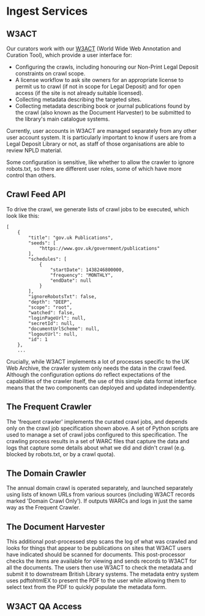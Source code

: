 # Ingest Services

## W3ACT

Our curators work with our [W3ACT](https://github.com/ukwa/w3act) (World Wide Web Annotation and Curation Tool), which provide a user interface for:

- Configuring the crawls, including honouring our Non-Print Legal Deposit constraints on crawl scope. 
- A license workflow to ask site owners for an appropriate license to permit us to crawl (if not in scope for Legal Deposit) and for open access (if the site is not already suitable licensed).
- Collecting metadata describing the targeted sites.
- Collecting metadata describing book or journal publications found by the crawl (also known as the Document Harvester) to be submitted to the library's main catalogue systems.

Currently, user accounts in W3ACT are managed separately from any other user account system. It is particularly important to know if users are from a Legal Deposit Library or not, as staff of those organisations are able to review NPLD material.

Some configuration is sensitive, like whether to allow the crawler to ignore robots.txt, so there are different user roles, some of which have more control than others.

## Crawl Feed API

To drive the crawl, we generate lists of crawl jobs to be executed, which look like this:

```
[
    {
        "title": "gov.uk Publications",
        "seeds": [
            "https://www.gov.uk/government/publications"
        ],
        "schedules": [
            {
                "startDate": 1438246800000,
                "frequency": "MONTHLY",
                "endDate": null
            }
        ],
        "ignoreRobotsTxt": false,
        "depth": "DEEP",
        "scope": "root",
        "watched": false,
        "loginPageUrl": null,
        "secretId": null,
        "documentUrlScheme": null,
        "logoutUrl": null,
        "id": 1
    },
    ...
 ```

Crucially, while W3ACT implements a lot of processes specific to the UK Web Archive, the crawler system only needs the data in the crawl feed. Although the configuration options do reflect expectations of the capabilities of the crawler itself, the use of this simple data format interface means that the two components can deployed and updated independently.

## The Frequent Crawler

The 'frequent crawler' implements the curated crawl jobs, and depends only on the crawl job specification shown above. A set of Python scripts are used to manage a set of crawl jobs configured to this specification. The crawling process results in a set of WARC files that capture the data and logs that capture some details about what we did and didn't crawl (e.g. blocked by robots.txt, or by a crawl quota).

## The Domain Crawler

The annual domain crawl is operated separately, and launched separately using lists of known URLs from various sources (including W3ACT records marked 'Domain Crawl Only').  If outputs WARCs and logs in just the same way as the Frequent Crawler.

## The Document Harvester

This additional post-processed step scans the log of what was crawled and looks for things that appear to be publications on sites that W3ACT users have indicated should be scanned for documents.  This post-processor checks the items are available for viewing and sends records to W3ACT for all the documents.  The users then use W3ACT to check the metadata and submit it to downstream British Library systems. The metadata entry system uses pdftohtmlEX to present the PDF to the user while allowing them to select text from the PDF to quickly populate the metadata form.

## W3ACT QA Access

